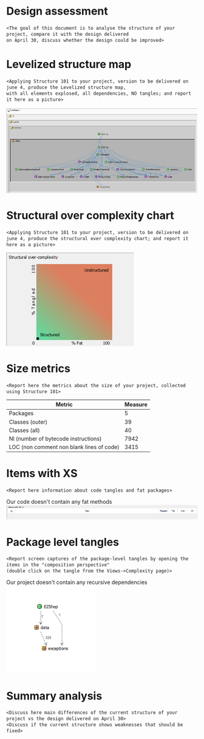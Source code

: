 # Design assessment


```
<The goal of this document is to analyse the structure of your project, compare it with the design delivered
on April 30, discuss whether the design could be improved>
```

# Levelized structure map
```
<Applying Structure 101 to your project, version to be delivered on june 4, produce the Levelized structure map,
with all elements explosed, all dependencies, NO tangles; and report it here as a picture>
```
  <img src="res/structure101/Levelizedstructuremap.png" alt="Levelized structure map"/>

# Structural over complexity chart
```
<Applying Structure 101 to your project, version to be delivered on june 4, produce the structural over complexity chart; and report it here as a picture>
```
  <img src="res/structure101/Structuralovecomplexitychart.png" alt="Structural over complexity chart"/>


# Size metrics

```
<Report here the metrics about the size of your project, collected using Structure 101>
```



| Metric                                    | Measure |
| ----------------------------------------- | ------- |
| Packages                                  | 5        |
| Classes (outer)                           | 39        |
| Classes (all)                             | 40        |
| NI (number of bytecode instructions)      | 7942        |
| LOC (non comment non blank lines of code) | 3415        |



# Items with XS

```
<Report here information about code tangles and fat packages>
```
Our code doesn't contain any fat methods
<img src="res/structure101/XS.png" alt="XS"/>



# Package level tangles

```
<Report screen captures of the package-level tangles by opening the items in the "composition perspective" 
(double click on the tangle from the Views->Complexity page)>
```
Our project doesn't contain any recursive dependencies
  <img src="res/structure101/Packaglevetangles.png" alt="Package level tangles"/>

# Summary analysis
```
<Discuss here main differences of the current structure of your project vs the design delivered on April 30>
<Discuss if the current structure shows weaknesses that should be fixed>
```

